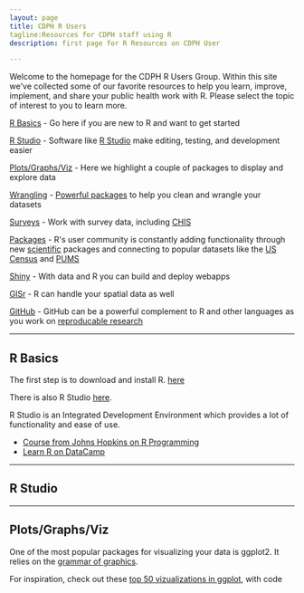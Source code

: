 ```yaml
---
layout: page
title: CDPH R Users
tagline:Resources for CDPH staff using R
description: first page for R Resources on CDPH User

---
```


Welcome to the homepage for the CDPH R Users Group. Within this site we've collected some of our favorite resources to help you learn, improve, implement, and share your public health work with R. Please select the topic of interest to you to learn more. 

[R Basics](#basics) - Go here if you are new to R and want to get started

[R Studio](#rstudio) - Software like [R Studio](https://www.rstudio.com/) make editing, testing, and development easier

[Plots/Graphs/Viz](#viz) - Here we highlight a couple of packages to display and explore data

[Wrangling](tidy.html) - [Powerful packages](http://r4ds.had.co.nz/) to help you clean and wrangle your datasets

[Surveys](survey.html) - Work with survey data, including [CHIS](http://asdfree.com/california-health-interview-survey-chis.html)

[Packages](packages.html) - R's user community is constantly adding functionality through new [scientific](https://ropensci.org/packages/) packages and connecting to popular datasets like the [US Census](https://walkerke.github.io/tidycensus/) and [PUMS]()

[Shiny](shiny.html) - With data and R you can build and deploy webapps

[GISr](gis.html) - R can handle your spatial data as well

[GitHub](github.html) - GitHub can be a powerful complement to R and other languages as you work on [reproducable research](http://kbroman.org/steps2rr/) 

___
##  R Basics <a id="basics"></a>

The first step is to download and install R. [here](https://cran.r-project.org/mirrors.html) 

There is also R Studio [here](https://www.rstudio.com/products/rstudio/download/). 

R Studio is an Integrated Development Environment which provides a lot of functionality and ease of use.

- [Course from Johns Hopkins on R Programming](https://www.coursera.org/learn/r-programming)
- [Learn R on DataCamp](https://www.datacamp.com/courses/free-introduction-to-r)

___
##  R Studio <a id="rstudio"></a>
___
##  Plots/Graphs/Viz <a id="viz"></a>
One of the most popular packages for visualizing your data is ggplot2. It relies on the [grammar of graphics](http://vita.had.co.nz/papers/layered-grammar.pdf). 

For inspiration, check out these [top 50 vizualizations in ggplot](http://r-statistics.co/Top50-Ggplot2-Visualizations-MasterList-R-Code.html), with code
